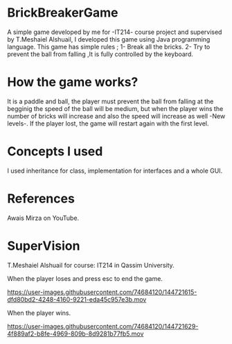 # BrickBreakerGame
A simple game developed by me for -IT214- course project and supervised by T.Meshaiel Alshuail, 
I developed this game using Java programming language. 
This game has simple rules ; 
1- Break all the bricks.
2- Try to prevent the ball from falling
,It is fully controlled by the keyboard.


# How the game works?
It is a paddle and ball, the player must prevent the ball from falling
at the begginig the speed of the ball will be medium, but when the player wins
the number of bricks will increase and also the speed will increase as well -New levels-.
If the player lost, the game will restart again with the first level.

# Concepts I used
I used inheritance for class, implementation for interfaces and a whole GUI. 

# References
Awais Mirza on YouTube.

# SuperVision 
T.Meshaiel Alshuail for course: IT214 in Qassim University.

When the player loses and press esc to end the game.

https://user-images.githubusercontent.com/74684120/144721615-dfd80bd2-4248-4160-9221-eda45c957e3b.mov

When the player wins.


https://user-images.githubusercontent.com/74684120/144721629-4f889af2-b8fe-4969-809b-8d9281b77fb5.mov




